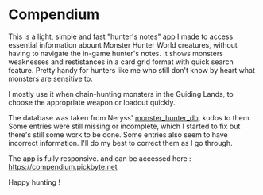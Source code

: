 # Compendium

This is a light, simple and fast "hunter's notes" app I made to access essential information abount Monster Hunter World creatures, without having to navigate the in-game hunter's notes. It shows monsters weaknesses and restistances in a card grid format with quick search feature. Pretty handy for hunters like me who still don't know by heart what monsters are sensitive to.

I mostly use it when chain-hunting monsters in the Guiding Lands, to choose the appropriate weapon or loadout quickly.

The database was taken from Neryss' [monster_hunter_db](https://github.com/Neryss/monster_hunter_db), kudos to them. Some entries were still missing or incomplete, which I started to fix but there's still some work to be done. Some entries also seem to have incorrect information. I'll do my best to correct them as I go through.

The app is fully responsive. and can be accessed here :
https://compendium.pickbyte.net

Happy hunting !
